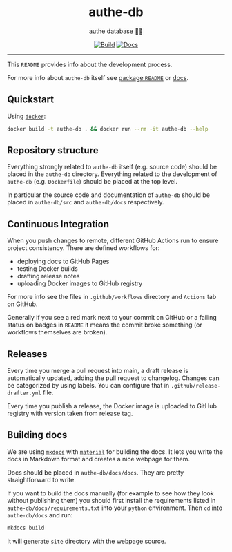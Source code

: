 <h1 align="center">authe-db</h1>

<div align="center">

authe database 👤💾

[![Build](https://github.com/radio-aktywne/authe-db/actions/workflows/build.yaml/badge.svg)](https://github.com/radio-aktywne/authe-db/actions/workflows/build.yaml)
[![Docs](https://github.com/radio-aktywne/authe-db/actions/workflows/docs.yaml/badge.svg)](https://github.com/radio-aktywne/authe-db/actions/workflows/docs.yaml)

</div>

---

This `README` provides info about the development process.

For more info about `authe-db` itself see
[package `README`](authe-db/README.md) or
[docs](https://radio-aktywne.github.io/authe-db).

## Quickstart

Using [`docker`](https://docs.docker.com/get-docker/):

```sh
docker build -t authe-db . && docker run --rm -it authe-db --help
```

## Repository structure

Everything strongly related to `authe-db` itself (e.g. source code) should be placed in the `authe-db` directory.
Everything related to the development of `authe-db` (e.g. `Dockerfile`) should be placed at the top level.

In particular the source code and documentation of `authe-db` should be placed in `authe-db/src` and `authe-db/docs` respectively.

## Continuous Integration

When you push changes to remote, different GitHub Actions run to ensure project consistency.
There are defined workflows for:

- deploying docs to GitHub Pages
- testing Docker builds
- drafting release notes
- uploading Docker images to GitHub registry

For more info see the files in `.github/workflows` directory and `Actions` tab on GitHub.

Generally if you see a red mark next to your commit on GitHub or a failing status on badges in `README` it means the commit broke something (or workflows themselves are broken).

## Releases

Every time you merge a pull request into main, a draft release is automatically updated, adding the pull request to changelog.
Changes can be categorized by using labels. You can configure that in `.github/release-drafter.yml` file.

Every time you publish a release, the Docker image is uploaded to GitHub registry with version taken from release tag.

## Building docs

We are using [`mkdocs`](https://www.mkdocs.org) with [`material`](https://squidfunk.github.io/mkdocs-material) for building the docs.
It lets you write the docs in Markdown format and creates a nice webpage for them.

Docs should be placed in `authe-db/docs/docs`.
They are pretty straightforward to write.

If you want to build the docs manually (for example to see how they look without publishing them)
you should first install the requirements listed in `authe-db/docs/requirements.txt` into your `python` environment.
Then `cd` into `authe-db/docs` and run:

```sh
mkdocs build
```

It will generate `site` directory with the webpage source.
